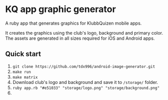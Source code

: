 # KQ app graphic generator

A ruby app that generates graphics for KlubbQuizen mobile apps. 

It creates the graphics using the club's logo, background and primary color.
The assets are generated in all sizes required for iOS and Android apps.
    
## Quick start

1. `git clone https://github.com/tdx996/android-image-generator.git`
2. `make run`
3. `make matrix`
4. Download club's logo and background and save it to `/storage/` folder.
5. `ruby app.rb "#e51033" "storage/logo.png" "storage/background.png"`
6. 